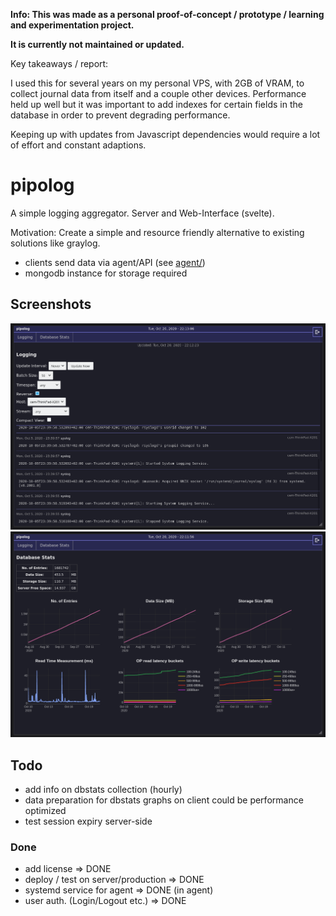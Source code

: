 __Info: This was made as a personal proof-of-concept / prototype / learning and experimentation project.__

__It is currently not maintained or updated.__

Key takeaways / report:

I used this for several years on my personal VPS, with 2GB of VRAM, to collect journal data from itself and a couple
other devices. Performance held up well but it was important to add indexes for certain fields in the database in order to prevent degrading performance.

Keeping up with updates from Javascript dependencies would require a lot of effort and constant adaptions.

# pipolog

A simple logging aggregator. Server and Web-Interface (svelte).

Motivation: Create a simple and resource friendly alternative to existing solutions like graylog.

- clients send data via agent/API (see [agent/](https://github.com/rebootl/pipolog/tree/master/agent))
- mongodb instance for storage required

## Screenshots

![screenshot logging](screen-1a.png)
![screenshot dbstats](screen-2.png)

## Todo

- add info on dbstats collection (hourly)
- data preparation for dbstats graphs on client could be performance optimized
- test session expiry server-side

### Done

- add license => DONE
- deploy / test on server/production => DONE
- systemd service for agent => DONE (in agent)
- user auth. (Login/Logout etc.) => DONE
